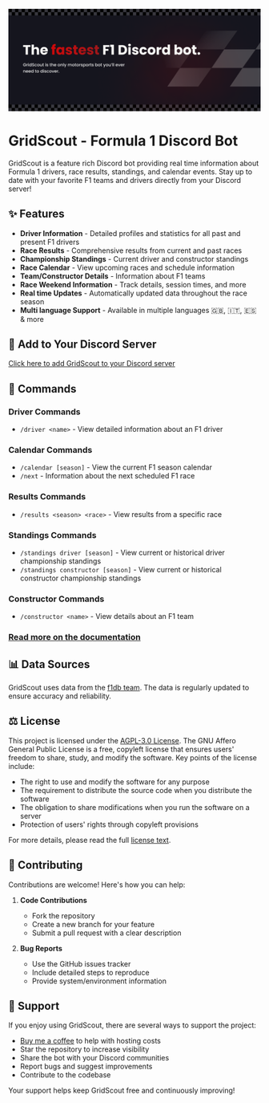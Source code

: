 ![GridScout Banner Image](/images/hero.png)

# GridScout - Formula 1 Discord Bot

GridScout is a feature rich Discord bot providing real time information about Formula 1 drivers, race results, standings, and calendar events. Stay up to date with your favorite F1 teams and drivers directly from your Discord server!

## ✨ Features

- **Driver Information** - Detailed profiles and statistics for all past and present F1 drivers
- **Race Results** - Comprehensive results from current and past races
- **Championship Standings** - Current driver and constructor standings
- **Race Calendar** - View upcoming races and schedule information
- **Team/Constructor Details** - Information about F1 teams
- **Race Weekend Information** - Track details, session times, and more
- **Real time Updates** - Automatically updated data throughout the race season
- **Multi language Support** - Available in multiple languages 🇬🇧, 🇮🇹, 🇪🇸 & more

## 🚀 Add to Your Discord Server

[Click here to add GridScout to your Discord server](https://discord.com/oauth2/authorize?client_id=1239680594539974787&permissions=274878417984&integration_type=0&scope=bot+applications.commands)

## 💬 Commands

### Driver Commands

- `/driver <name>` - View detailed information about an F1 driver

### Calendar Commands

- `/calendar [season]` - View the current F1 season calendar
- `/next` - Information about the next scheduled F1 race

### Results Commands

- `/results <season> <race>` - View results from a specific race

### Standings Commands

- `/standings driver [season]` - View current or historical driver championship standings
- `/standings constructor [season]` - View current or historical constructor championship standings

### Constructor Commands

- `/constructor <name>` - View details about an F1 team

### [Read more on the documentation](https://gridscout.xyz/docs)

## 📊 Data Sources

GridScout uses data from the [f1db team](https://github.com/f1db/f1db). The data is regularly updated to ensure accuracy and reliability.

## ⚖️ License

This project is licensed under the [AGPL-3.0 License](LICENSE). The GNU Affero General Public License is a free, copyleft license that ensures users' freedom to share, study, and modify the software. Key points of the license include:

- The right to use and modify the software for any purpose
- The requirement to distribute the source code when you distribute the software
- The obligation to share modifications when you run the software on a server
- Protection of users' rights through copyleft provisions

For more details, please read the full [license text](LICENSE).

## 🤝 Contributing

Contributions are welcome! Here's how you can help:

1. **Code Contributions**

   - Fork the repository
   - Create a new branch for your feature
   - Submit a pull request with a clear description

2. **Bug Reports**

   - Use the GitHub issues tracker
   - Include detailed steps to reproduce
   - Provide system/environment information

## 🙏 Support

If you enjoy using GridScout, there are several ways to support the project:

- [Buy me a coffee](https://ko-fi.com/maxmoon_) to help with hosting costs
- Star the repository to increase visibility
- Share the bot with your Discord communities
- Report bugs and suggest improvements
- Contribute to the codebase

Your support helps keep GridScout free and continuously improving!
